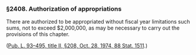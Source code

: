 ### §2408. Authorization of appropriations ###

There are authorized to be appropriated without fiscal year limitations such sums, not to exceed $2,000,000, as may be necessary to carry out the provisions of this chapter.

([Pub. L. 93–495, title II, §208, Oct. 28, 1974, 88 Stat. 1511](/statviewer.htm?volume=88&page=1511).)